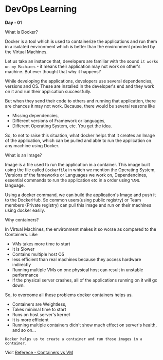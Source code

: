 
# DevOps Learning   

 **Day - 01**

What is Docker? 

Docker is a tool which is used to containerize the applications and run them in a isolated environment which is better than the environment provided by the Virtual Machines. 

Let us take an instance that, developers are familiar with the sound `it works on my Machines` - it means their application may not work on other's machine. But ever thought that why it happens? 

While developing the applications, developers use several dependencies, versions and OS. These are installed in the developer's end and they work on it and run their application successfully. 

But when they send their code to others and running that application, there are chances it may not work. Because, there would be several reasons like 
 * Missing dependencies,
 * Different versions of Framework or languages,
 * Different Operating System, etc. 
You get the idea. 

So, to not to raise this situation, what docker helps that it creates an Image of the application, which can be pulled and able to run the application on any machine using Docker. 

What is an Image?

Image is a file used to run the application in a container. This image built using the file called `Dockerfile` in which we mention the Operating System, Versions of the fameworks or Languages we work on, Dependencines, essential commands to run the application etc in a order using  `YAML` language.

Using a docker command, we can build the application's Image and push it to the DockerHub. So common users(using public registry) or Team members (Private registry) can pull this image and run on their machines using docker  easily. 

Why containers? 

In Virtual Machines, the environment makes it so worse as compared to the Containers. Like 
* VMs takes more time to start
* It is Slower
* Contains multiple host OS
* less efficient than real machines because they access hardware indirectly
* Running multiple VMs on one physical host can result in unstable performance
* If the physical server crashes, all of the applications running on it will go down. 

So, to overcome all these problems docker containers helps us. 

* Containers are Weightless, 
* Takes minimal time to start
* Runs on host server's kernel
* It is more efficient
* Running multiple containers didn't show much effect on server's health, and so on...

`Docker helps us to create a container and run those images in a container.`

Visit [Referece - Containers vs VM](https://www.networkworld.com/article/3583508/what-is-a-virtual-machine-and-why-are-they-so-useful.html)



